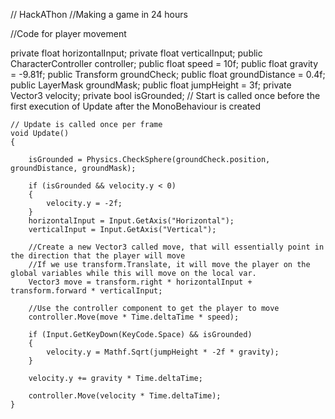 // HackAThon
//Making a game in 24 hours

//Code for player movement

private float horizontalInput;
    private float verticalInput;
    public CharacterController controller;
    public float speed = 10f;
    public float gravity = -9.81f;
    public Transform groundCheck;
    public float groundDistance = 0.4f;
    public LayerMask groundMask;
    public float jumpHeight = 3f;
    private Vector3 velocity;
    private bool isGrounded;
    // Start is called once before the first execution of Update after the MonoBehaviour is created

    // Update is called once per frame
    void Update()
    {

        isGrounded = Physics.CheckSphere(groundCheck.position, groundDistance, groundMask);

        if (isGrounded && velocity.y < 0)
        {
            velocity.y = -2f;
        }
        horizontalInput = Input.GetAxis("Horizontal");
        verticalInput = Input.GetAxis("Vertical");

        //Create a new Vector3 called move, that will essentially point in the direction that the player will move
        //If we use transform.Translate, it will move the player on the global variables while this will move on the local var.
        Vector3 move = transform.right * horizontalInput + transform.forward * verticalInput;

        //Use the controller component to get the player to move
        controller.Move(move * Time.deltaTime * speed);

        if (Input.GetKeyDown(KeyCode.Space) && isGrounded)
        {
            velocity.y = Mathf.Sqrt(jumpHeight * -2f * gravity);
        }

        velocity.y += gravity * Time.deltaTime;

        controller.Move(velocity * Time.deltaTime);
    }